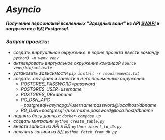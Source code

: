 # *Asyncio*

***Получение персонажей вселенных "Здездных воин" из API [SWAPI](https://swapi.dev/api/) и загрузка их в БД Postgresql.***

### *Запуск проекта*:
* *создать виртуальное окружение. в корне проекта ввести команду `python3 -m venv venv`*
* *активировать виртуальное окружение командой `source venv/bin/activate`*
* *установить зависимости `pip install -r requirements.txt`*
* *создать .env файл и занести в него переменные окружения:*
    * *POSTGRES_PASSWORD=password*
    * *POSTGRES_USER=username*
    * *POSTGRES_DB=dbname*
    * *PG_DSN_APG =postgresql+asyncpg://username:password@localhost/dbname*
    * *PG_DSN=postgresql://username:password@localhost/dbname*
* *поднять базу данных: `docker-compose up`*
* *создать миграции `python create_table.py`*
* *внести записи из API в БД `python insert_to_db.py`*
* *получить записи из БД `python fetch_from_db.py`*
